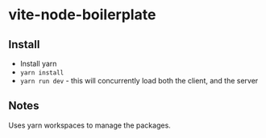 # vite-node-boilerplate

## Install

- Install yarn
- `yarn install`
- `yarn run dev` - this will concurrently load both the client, and the server

## Notes

Uses yarn workspaces to manage the packages.